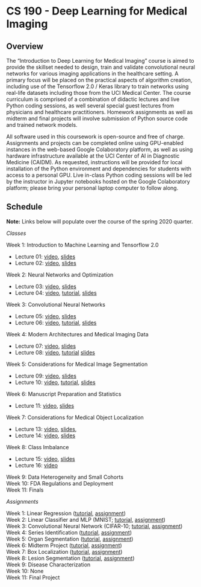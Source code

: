 # CS 190 - Deep Learning for Medical Imaging

## Overview

The “Introduction to Deep Learning for Medical Imaging” course is aimed to provide the skillset needed to design, train and validate convolutional neural networks for various imaging applications in the healthcare setting. A primary focus will be placed on the practical aspects of algorithm creation, including use of the Tensorflow 2.0 / Keras library to train networks using real-life datasets including those from the UCI Medical Center. The course curriculum is comprised of a combination of didactic lectures and live Python coding sessions, as well several special guest lectures from physicians and healthcare practitioners. Homework assignments as well as midterm and final projects will involve submission of Python source code and trained network models.

All software used in this coursework is open-source and free of charge. Assignments and projects can be completed online using GPU-enabled instances in the web-based Google Colaboratory platform, as well as using hardware infrastructure available at the UCI Center of AI in Diagnostic Medicine (CAIDM). As requested, instructions will be provided for local installation of the Python environment and dependencies for students with access to a personal GPU. Live in-class Python coding sessions will be led by the instructor in Jupyter notebooks hosted on the Google Colaboratory platform; please bring your personal laptop computer to follow along. 

## Schedule

**Note:** Links below will populate over the course of the spring 2020 quarter.

*Classes*

Week 1: Introduction to Machine Learning and Tensorflow 2.0
* Lecture 01: [video](https://uci.yuja.com/V/Video?v=848900&node=3563594&a=887832670&autoplay=1), [slides](https://uci.yuja.com/V/MediaFile?mediaFile=67291&node=3563499&a=375343629&autoplay=1)
* Lecture 02: [video](https://uci.yuja.com/V/Video?v=864040&node=3629347&a=1644694135&autoplay=1), [slides](https://uci.yuja.com/V/MediaFile?mediaFile=68581&node=3629581&a=1720089273&autoplay=1)

Week 2: Neural Networks and Optimization
* Lecture 03: [video](https://uci.yuja.com/V/Video?v=932494&node=3796598&a=453281412&autoplay=1), [slides](https://uci.yuja.com/V/MediaFile?mediaFile=72235&node=3794996&a=1053589366&autoplay=1)
* Lecture 04: [video](https://uci.yuja.com/V/Video?v=961503&node=3846763&a=2115533999&autoplay=1), [tutorial](https://uci.yuja.com/V/Video?v=961517&node=3846781&a=1469992849&autoplay=1), [slides](https://uci.yuja.com/V/MediaFile?mediaFile=73689&node=3849269&a=1407237966&autoplay=1)

Week 3: Convolutional Neural Networks
* Lecture 05: [video](https://uci.yuja.com/V/Video?v=994105&node=3907848&a=159815423&autoplay=1), [slides](https://uci.yuja.com/V/MediaFile?mediaFile=75395&node=3908720&a=79585592&autoplay=1)
* Lecture 06: [video](https://uci.yuja.com/V/Video?v=1010110&node=3940631&a=74127933&autoplay=1), [tutorial](https://uci.yuja.com/V/Video?v=1010853&node=3941967&a=1043490730&autoplay=1), [slides](https://uci.yuja.com/V/MediaFile?mediaFile=76643&node=3941638&a=14751449&autoplay=1)

Week 4: Modern Architectures and Medical Imaging Data
* Lecture 07: [video](https://uci.yuja.com/V/Video?v=1038035&node=3998128&a=2082811682&autoplay=1), [slides](https://uci.yuja.com/V/MediaFile?mediaFile=79163&node=3998652&a=1012191650&autoplay=1)
* Lecture 08: [video](https://uci.yuja.com/V/Video?v=1050374&node=4025930&a=1672496978&autoplay=1), [tutorial](https://uci.yuja.com/V/Video?v=1050386&node=4025949&a=1227736013&autoplay=1) [slides](https://uci.yuja.com/V/MediaFile?mediaFile=80663&node=4027110&a=1463227140&autoplay=1)

Week 5: Considerations for Medical Image Segmentation
* Lecture 09: [video](https://uci.yuja.com/V/Video?v=1071858&node=4071518&a=939172975&autoplay=1), [slides](https://uci.yuja.com/V/MediaFile?mediaFile=83917&node=4101378&a=894696511&autoplay=1)
* Lecture 10: [video](https://uci.yuja.com/V/Video?v=1085048&node=4100971&a=365910467&autoplay=1), [tutorial](https://uci.yuja.com/V/Video?v=1085050&node=4100974&a=149578742&autoplay=1), [slides](https://uci.yuja.com/V/MediaFile?mediaFile=83918&node=4101379&a=1379874450&autoplay=1)

Week 6: Manuscript Preparation and Statistics
* Lecture 11: [video](https://uci.yuja.com/V/Video?v=1104297&node=4144910&a=1114958607&autoplay=1), [slides](https://uci.yuja.com/V/MediaFile?mediaFile=85869&node=4145039&a=1238458365&autoplay=1)

Week 7: Considerations for Medical Object Localization
* Lecture 13: [video](https://uci.yuja.com/V/Video?v=1129820&node=4210652&a=963840776&autoplay=1), [slides](https://uci.yuja.com/V/MediaFile?mediaFile=90047&node=4210769&a=1499892594&autoplay=1),
* Lecture 14: [video](https://uci.yuja.com/V/Video?v=1138494&node=4234176&a=895944868&autoplay=1), [slides](https://uci.yuja.com/V/MediaFile?mediaFile=94784&node=4272549&a=1750681740&autoplay=1)

Week 8: Class Imbalance
* Lecture 15: [video](https://uci.yuja.com/V/Video?v=1154435&node=4272546&a=992548745&autoplay=1), [slides](https://uci.yuja.com/V/MediaFile?mediaFile=94783&node=4272548&a=1754479284&autoplay=1)
* Lecture 16: [video](https://uci.yuja.com/V/Video?v=1164342&node=4293893&a=2043067867&autoplay=1)

Week 9: Data Heterogeneity and Small Cohorts\
Week 10: FDA Regulations and Deployment\
Week 11: Finals

*Assignments*

Week 1: Linear Regression ([tutorial](https://bit.ly/2WYCk46), [assignment](https://bit.ly/341Fm9n))\
Week 2: Linear Classifier and MLP (MNIST; [tutorial](https://bit.ly/3c1vWgP), [assignment](https://bit.ly/2RoSiB3))\
Week 3: Convolutional Neural Network (CIFAR-10; [tutorial](https://bit.ly/3cjsaQ6), [assignment](https://bit.ly/3eoHsVE))\
Week 4: Series Identification ([tutorial](https://bit.ly/34X9ByE), [assignment](https://bit.ly/2VtxkU3))\
Week 5: Organ Segmentation ([tutorial](https://bit.ly/2VR6K7H), [assignment](https://bit.ly/3cXk8wC))\
Week 6: Midterm Project ([tutorial](https://bit.ly/2KVhawz), [assignment](https://bit.ly/35ljC91))\
Week 7: Box Localization ([tutorial](https://bit.ly/2YX0o8F), [assignment](https://bit.ly/3cwsmMl))\
Week 8: Lesion Segmentation ([tutorial](https://bit.ly/2XihA67), [assignment](https://bit.ly/2WLOtZR))\
Week 9: Disease Characterization\
Week 10: None\
Week 11: Final Project

